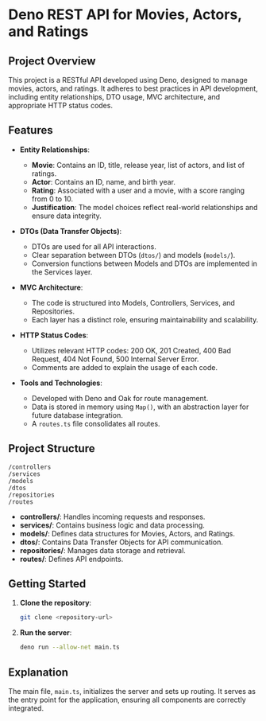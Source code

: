 # Deno REST API for Movies, Actors, and Ratings

## Project Overview

This project is a RESTful API developed using Deno, designed to manage movies, actors, and ratings. It adheres to best
practices in API development, including entity relationships, DTO usage, MVC architecture, and appropriate HTTP status
codes.

## Features

-   **Entity Relationships**:

    -   **Movie**: Contains an ID, title, release year, list of actors, and list of ratings.
    -   **Actor**: Contains an ID, name, and birth year.
    -   **Rating**: Associated with a user and a movie, with a score ranging from 0 to 10.
    -   **Justification**: The model choices reflect real-world relationships and ensure data integrity.

-   **DTOs (Data Transfer Objects)**:

    -   DTOs are used for all API interactions.
    -   Clear separation between DTOs (`dtos/`) and models (`models/`).
    -   Conversion functions between Models and DTOs are implemented in the Services layer.

-   **MVC Architecture**:

    -   The code is structured into Models, Controllers, Services, and Repositories.
    -   Each layer has a distinct role, ensuring maintainability and scalability.

-   **HTTP Status Codes**:

    -   Utilizes relevant HTTP codes: 200 OK, 201 Created, 400 Bad Request, 404 Not Found, 500 Internal Server Error.
    -   Comments are added to explain the usage of each code.

-   **Tools and Technologies**:
    -   Developed with Deno and Oak for route management.
    -   Data is stored in memory using `Map()`, with an abstraction layer for future database integration.
    -   A `routes.ts` file consolidates all routes.

## Project Structure

```
/controllers
/services
/models
/dtos
/repositories
/routes
```

-   **controllers/**: Handles incoming requests and responses.
-   **services/**: Contains business logic and data processing.
-   **models/**: Defines data structures for Movies, Actors, and Ratings.
-   **dtos/**: Contains Data Transfer Objects for API communication.
-   **repositories/**: Manages data storage and retrieval.
-   **routes/**: Defines API endpoints.

## Getting Started

1. **Clone the repository**:

    ```bash
    git clone <repository-url>
    ```

2. **Run the server**:
    ```bash
    deno run --allow-net main.ts
    ```

## Explanation

The main file, `main.ts`, initializes the server and sets up routing. It serves as the entry point for the application,
ensuring all components are correctly integrated.
